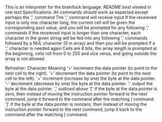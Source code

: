 This is an interpreter for the brainfuck language.
*README best viewed in raw text*
Specifications:
All commands should work as expected except perhaps the ',' command
The ',' command will receive input
  If the receieved input is only one character long, the current cell will be given the corresponding ascii value, and you will be prompted for any following ',' commands
  If the receieved input is longer than one character, each character in the given string will be fed into any following ',' commands followed by a NUL character (0 in array) and then you will be prompted if a ',' character is needed again
Cells are 8 bits, the array length is prompted at the beginning, cells roll from 0 to 255 and vice versa, and going outside the array is not allowed

Refresher:
Character	  Meaning
'>'	          increment the data pointer (to point to the next cell to the right).
'<'	          decrement the data pointer (to point to the next cell to the left).
'+'	          increment (increase by one) the byte at the data pointer.
'-'	          decrement (decrease by one) the byte at the data pointer.
'.'	          output the byte at the data pointer.
','	          *outlined above*
'['	          if the byte at the data pointer is zero, then instead of moving the instruction pointer forward to the next command, jump it forward to the command after the matching ] command.
']'	          if the byte at the data pointer is nonzero, then instead of moving the instruction pointer forward to the next command, jump it back to the command after the matching [ command.
